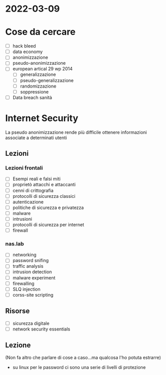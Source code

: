 # 2022-03-09
# Cose da cercare
- [ ] hack bleed
- [ ] data economy
- [ ] anonimizzazione
- [ ] pseudo-anonimizzazione
- [ ] european artical 29 wp 2014
  - [ ] generalizzazione
  - [ ] pseudo-generalizzazione
  - [ ] randomizzazione
  - [ ] soppressione
- [ ] Data breach sanità
# Internet Security
La pseudo anonimizzazione rende più difficile ottenere informazioni associate a determinati utenti
## Lezioni
### Lezioni frontali
- [ ] Esempi reali e falsi miti
- [ ] proprietò attacchi e attaccanti
- [ ] cenni di crittografia
- [ ] protocolli di sicurezza classici
- [ ] autenticazione
- [ ] politiche di sicurezza e privatezza
- [ ] malware
- [ ] intrusioni
- [ ] protocolli di sicurezza per internet
- [ ] firewall
### nas.lab
- [ ] networking
- [ ] password snifing
- [ ] traffic analysis
- [ ] intrusion detection
- [ ] malware experiment
- [ ] firewalling
- [ ] SLQ injection
- [ ] corss-site scripting

## Risorse
- [ ] sicurezza digitale
- [ ] network security essentials

## Lezione
(Non fa altro che parlare di cose a caso...ma qualcosa l'ho potuta estrarre)
- su linux per le password ci sono una serie di livelli di protezione

